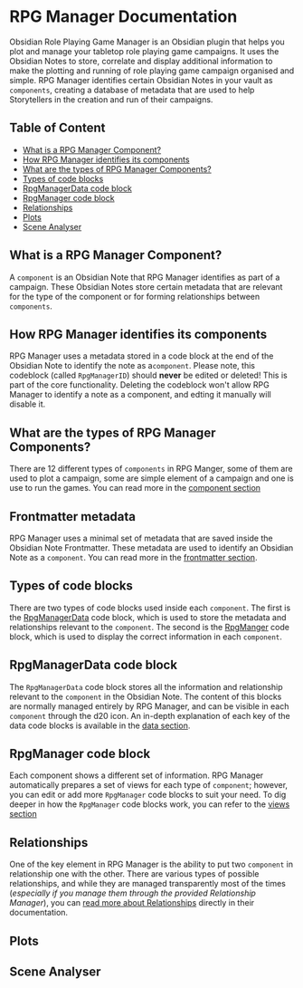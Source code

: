 # RPG Manager Documentation

Obsidian Role Playing Game Manager is an Obsidian plugin that helps you plot and manage your tabletop role playing game
campaigns. It uses the Obsidian Notes to store, correlate and display additional information to make the plotting
and running of role playing game campaign organised and simple. RPG Manager identifies certain Obsidian Notes in your
vault as `components`, creating a database of metadata that are used to help Storytellers in the creation and
run of their campaigns.

## Table of Content
- [What is a RPG Manager Component?](#what-is-a-rpg-manager-component)
- [How RPG Manager identifies its components](#how-rpg-manager-identifies-its-components)
- [What are the types of RPG Manager Components?](#what-are-the-types-of-rpg-manager-components)
- [Types of code blocks](#types-of-code-blocks)
- [RpgManagerData code block](#rpgmanagerdata-code-block)
- [RpgManager code block](#rpgmanager-code-block)
- [Relationships](#relationships)
- [Plots](#plots)
- [Scene Analyser](#scene-analyser)

## What is a RPG Manager Component?

A `component` is an Obsidian Note that RPG Manager identifies as part of a campaign. These Obsidian Notes store
certain metadata that are relevant for the type of the component or for forming relationships between `components`.

## How RPG Manager identifies its components

RPG Manager uses a metadata stored in a code block at the end of the Obsidian Note to identify the note as a`component`.
Please note, this codeblock (called `RpgManagerID`) should **never** be edited or deleted! This is part of the core
functionality. Deleting the codeblock won't allow RPG Manager to identify a note as a component, and edting it 
manually will disable it.

## What are the types of RPG Manager Components?

There are 12 different types of `components` in RPG Manger, some of them are used to plot a campaign, some are simple
element of a campaign and one is use to run the games. You can read more in the [component section](components/index.md)

## Frontmatter metadata

RPG Manager uses a minimal set of metadata that are saved inside the Obsidian Note Frontmatter. These metadata are used
to identify an Obsidian Note as a `component`. You can read more in the [frontmatter section](frontmatter/index.md).

## Types of code blocks

There are two types of code blocks used inside each `component`. The first is the [RpgManagerData](data/index.md) code 
block, which is used to store the metadata and relationships relevant to the `component`. The second is the 
[RpgManger](views/index.md) code block, which is used to display the correct information in each `component`.

## RpgManagerData code block

The `RpgManagerData` code block stores all the information and relationship relevant to the `component` in the Obsidian 
Note. The content of this blocks are normally managed entirely by RPG Manager, and can be visible in each `component`
through the d20 icon. An in-depth explanation of each key of the data code blocks is available in the 
[data section](data/index.md).

## RpgManager code block

Each component shows a different set of information. RPG Manager automatically prepares a set of views for each type
of `component`; however, you can edit or add more `RpgManager` code blocks to suit your need. To dig deeper in how
the `RpgManager` code blocks work, you can refer to the [views section](views/index.md)

## Relationships

One of the key element in RPG Manager is the ability to put two `component` in relationship one with the other. There 
are various types of possible relationships, and while they are managed transparently most of the times (_especially if 
you manage them through the provided Relationship Manager_), you can [read more about Relationships](relationships/index.md)
directly in their documentation.

## Plots

## Scene Analyser
